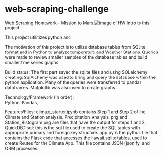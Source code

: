 # web-scraping-challenge
Web Scraping Homework - Mission to Mars
![image of HW](https://github.com/BPayne-216/web-scraping-challenge/blob/tree/master/Missions_to_Mars/templates/cover_mars.png)
Intro to this project

This project utilitizes python and 

The motivation of this project is to utilize database tables from SQLite format and in Python to analyze temperature and Weather Stations.  Queries were made to review smaller samples of the database tables and build smaller time series graphs. 

Build status: The first part saved the sqlite files and using SQLalchemy creating.  SqlAlchemy was used to bring and query the database within the python application.  Many of the queries were transferred to pandas dataframes.  Matplotlib was also used to create graphs.

Technology/Framework (In order):  
Python, Pandas, 

Features/Files:
climate_starter.ipynb contains Step 1 and Step 2 of the Climate and Station analysis.
Precipitation_Analysis_png and Station_Histogram.png are files that have the output for steps 1 and 2.
QuickDBD.sql: this is the sql file used to create the SQL tables with appropriate primary and foreign key structure.
app.py is the python file that contains the Flask code that accesses the hawaii.sqlite tables, used to create Routes for the Climate App.  This file contains JSON (jsonify) and ORM processes.
